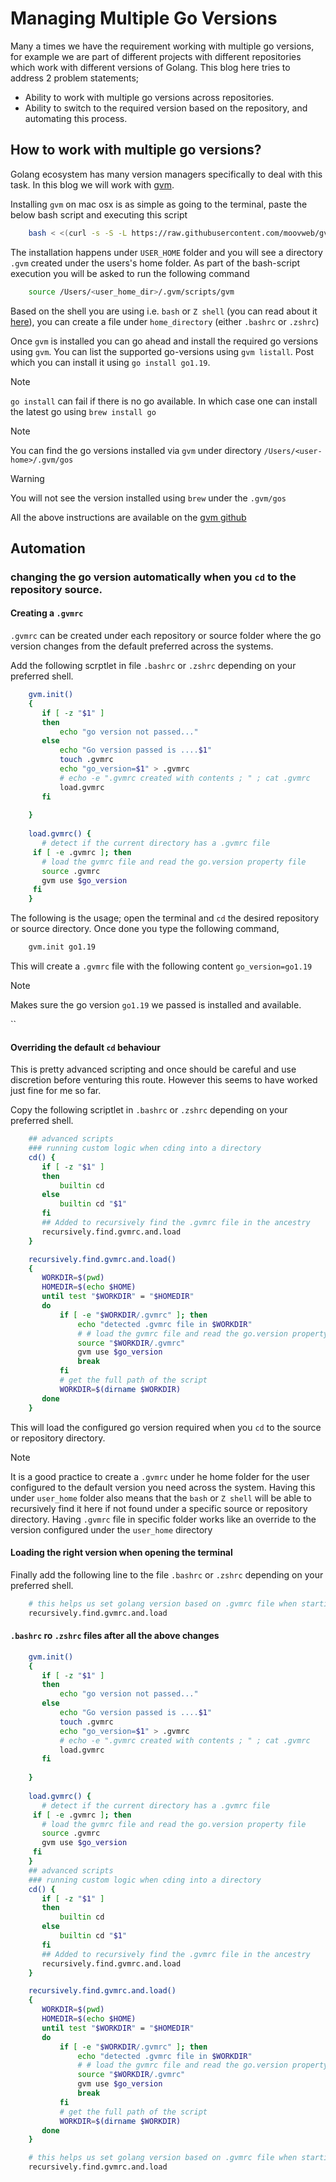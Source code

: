 # Managing Multiple Go Versions

Many a times we have the requirement working with multiple go versions, for example we are part of different projects with different repositories which work with different versions of Golang. This blog here tries to address 2 problem statements;

- Ability to work with multiple go versions across repositories.
- Ability to switch to the required version based on the repository, and automating this process.

## How to work with multiple go versions?

Golang ecosystem has many version managers specifically to deal with this task. In this blog we will work with [gvm](https://github.com/moovweb/gvm).  

Installing `gvm` on mac osx is as simple as going to the terminal, paste the below bash script and executing this script

```bash
	bash < <(curl -s -S -L https://raw.githubusercontent.com/moovweb/gvm/master/binscripts/gvm-installer)
```

The installation happens under `USER_HOME` folder and you will see a directory `.gvm` created under the users's home folder. As part of the bash-script execution you will be asked to run the following command

```bash
	source /Users/<user_home_dir>/.gvm/scripts/gvm
```

Based on the shell you are using i.e. `bash` or `Z shell` (you can read about it [here](https://www.geeksforgeeks.org/bash-scripting-difference-between-zsh-and-bash/)), you can create a file under `home_directory` (either `.bashrc` or `.zshrc`)

Once `gvm` is installed you can go ahead and install the required go versions using `gvm`.
You can list the supported go-versions using  `gvm listall`. Post which you can install it using `go install go1.19`.

> [!NOTE]
>  `go install` can fail if there is no go available. In which case one can install the latest go using `brew install go`

> [!NOTE]
>  You can find the go versions installed via `gvm` under directory `/Users/<user-home>/.gvm/gos`

>[!WARNING]
>You will not see the version installed using `brew` under the `.gvm/gos`

All the above instructions are available on the [gvm github](https://github.com/moovweb/gvm)

## Automation

### changing the go version automatically when you `cd` to the repository source.

#### Creating a `.gvmrc` 

`.gvmrc` can be created under each repository or source folder where the go version changes from the default preferred across the systems.

Add the following scrptlet in file `.bashrc` or `.zshrc` depending on your preferred shell.

```bash
	gvm.init()
	{
	   if [ -z "$1" ]
	   then
	       echo "go version not passed..."
	   else
	       echo "Go version passed is ....$1"
	       touch .gvmrc
	       echo "go_version=$1" > .gvmrc
	       # echo -e ".gvmrc created with contents ; " ; cat .gvmrc
	       load.gvmrc
	   fi
	  
	}
	
	load.gvmrc() {
	   # detect if the current directory has a .gvmrc file
	 if [ -e .gvmrc ]; then
	   # load the gvmrc file and read the go.version property file
	   source .gvmrc
	   gvm use $go_version
	 fi
	}

```

The following is the usage; open the terminal and `cd` the desired repository or source directory. Once done you type the following command,

```bash
	gvm.init go1.19
```

This will create a `.gvmrc` file with the following content `go_version=go1.19`

>[!NOTE]
>Makes sure the go version `go1.19` we passed is installed and available. 

``
#### Overriding the default `cd` behaviour

This is pretty advanced scripting and once should be careful and use discretion before venturing this route. However this seems to have worked just fine for me so far.

Copy the following scriptlet in `.bashrc` or `.zshrc` depending on your preferred shell.

```bash
	## advanced scripts
	### running custom logic when cding into a directory
	cd() {
	   if [ -z "$1" ]
	   then
	       builtin cd
	   else
	       builtin cd "$1"
	   fi
	   ## Added to recursively find the .gvmrc file in the ancestry
	   recursively.find.gvmrc.and.load 
	}

    recursively.find.gvmrc.and.load()
	{
	   WORKDIR=$(pwd)
	   HOMEDIR=$(echo $HOME)
	   until test "$WORKDIR" = "$HOMEDIR"
	   do
	       if [ -e "$WORKDIR/.gvmrc" ]; then
	           echo "detected .gvmrc file in $WORKDIR"
	           # # load the gvmrc file and read the go.version property file
	           source "$WORKDIR/.gvmrc"
	           gvm use $go_version
	           break
	       fi
	       # get the full path of the script
	       WORKDIR=$(dirname $WORKDIR)
	   done
	}

```

This will load the configured go version required when you `cd` to the source or repository directory.

>[!NOTE]
>It is a good practice to create a `.gvmrc` under he home folder for the user configured to the default version you need across the system. 
>Having this under `user_home` folder also means that the `bash` or `Z shell` will be able to recursively find it here if not found under a specific source or repository directory. 
>Having `.gvmrc` file in specific folder works like an override to the version configured under the `user_home` directory


#### Loading the right version when opening the terminal

Finally add the following line to the file `.bashrc` or `.zshrc` depending on your preferred shell.

```bash
	# this helps us set golang version based on .gvmrc file when starting a new terminal/cmd session
	recursively.find.gvmrc.and.load
```


#### `.bashrc` ro `.zshrc` files after all the above changes

```bash
	gvm.init()
	{
	   if [ -z "$1" ]
	   then
	       echo "go version not passed..."
	   else
	       echo "Go version passed is ....$1"
	       touch .gvmrc
	       echo "go_version=$1" > .gvmrc
	       # echo -e ".gvmrc created with contents ; " ; cat .gvmrc
	       load.gvmrc
	   fi
	  
	}
	
	load.gvmrc() {
	   # detect if the current directory has a .gvmrc file
	 if [ -e .gvmrc ]; then
	   # load the gvmrc file and read the go.version property file
	   source .gvmrc
	   gvm use $go_version
	 fi
	}
	## advanced scripts
	### running custom logic when cding into a directory
	cd() {
	   if [ -z "$1" ]
	   then
	       builtin cd
	   else
	       builtin cd "$1"
	   fi
	   ## Added to recursively find the .gvmrc file in the ancestry
	   recursively.find.gvmrc.and.load 
	}

    recursively.find.gvmrc.and.load()
	{
	   WORKDIR=$(pwd)
	   HOMEDIR=$(echo $HOME)
	   until test "$WORKDIR" = "$HOMEDIR"
	   do
	       if [ -e "$WORKDIR/.gvmrc" ]; then
	           echo "detected .gvmrc file in $WORKDIR"
	           # # load the gvmrc file and read the go.version property file
	           source "$WORKDIR/.gvmrc"
	           gvm use $go_version
	           break
	       fi
	       # get the full path of the script
	       WORKDIR=$(dirname $WORKDIR)
	   done
	}

	# this helps us set golang version based on .gvmrc file when starting a new terminal/cmd session
	recursively.find.gvmrc.and.load

```

